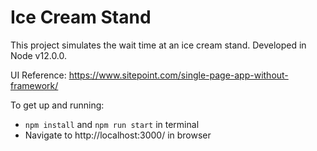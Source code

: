 # Ice Cream Stand

This project simulates the wait time at an ice cream stand. Developed in Node v12.0.0.

UI Reference: https://www.sitepoint.com/single-page-app-without-framework/

To get up and running: 
- `npm install` and `npm run start` in terminal
- Navigate to http://localhost:3000/ in browser